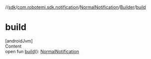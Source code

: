 //[sdk](../../../../index.md)/[com.robotemi.sdk.notification](../../index.md)/[NormalNotification](../index.md)/[Builder](index.md)/[build](build.md)



# build  
[androidJvm]  
Content  
open fun [build](build.md)(): [NormalNotification](../index.md)  



